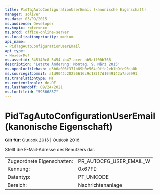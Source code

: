 ```yaml
---
title: PidTagAutoConfigurationUserEmail (kanonische Eigenschaft)
manager: soliver
ms.date: 03/09/2015
ms.audience: Developer
ms.topic: reference
ms.prod: office-online-server
ms.localizationpriority: medium
api_name:
- PidTagAutoConfigurationUserEmail
api_type:
- HeaderDef
ms.assetid: 845140c8-5454-4b47-acec-ab5aff00b768
description: 'Letzte Änderung: Montag, 9. März 2015'
ms.openlocfilehash: e3b6a096f371b89b0e564e9ffc2eb1b9fc96da0b
ms.sourcegitcommit: a1d9041c20256616c9c183f7d1049142a7ac6991
ms.translationtype: MT
ms.contentlocale: de-DE
ms.lasthandoff: 09/24/2021
ms.locfileid: "59566857"
---
```

# <a name="pidtagautoconfigurationuseremail-canonical-property"></a>PidTagAutoConfigurationUserEmail (kanonische Eigenschaft)

  
  
**Gilt für**: Outlook 2013 | Outlook 2016 
  
Stellt die E-Mail-Adresse des Benutzers dar.
  
|||
|:-----|:-----|
|Zugeordnete Eigenschaften:  <br/> |PR_AUTOCFG_USER_EMAIL_W  <br/> |
|Kennung:  <br/> |0x67FD  <br/> |
|Datentyp:  <br/> |PT_UNICODE  <br/> |
|Bereich:  <br/> |Nachrichtenanlage  <br/> |
   

